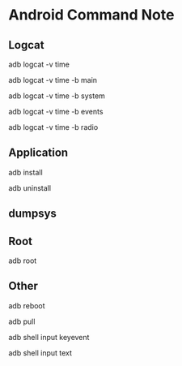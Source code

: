 # Android Command Note

## Logcat

adb logcat -v time

adb logcat -v time -b main

adb logcat -v time -b system

adb logcat -v time -b events

adb logcat -v time -b radio

## Application

adb install <Apk File>

adb uninstall <Package Name>


## dumpsys

## Root

adb root

## Other

adb reboot

adb pull <Unit Path> <Local Path>

adb shell input keyevent <event key>

adb shell input text <string>


